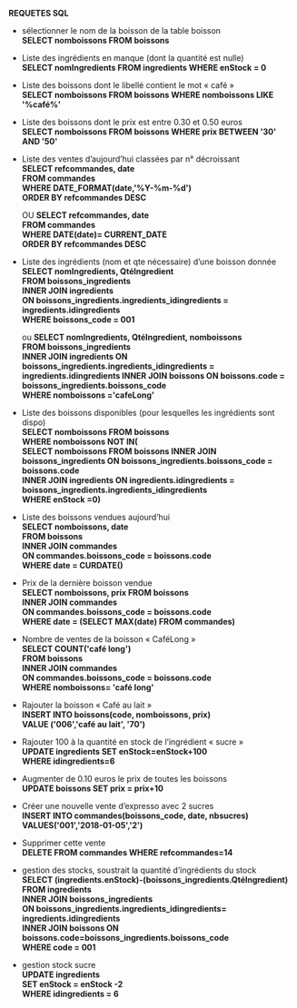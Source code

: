 **REQUETES SQL**



- sélectionner le nom de la boisson de la table boisson   
	**SELECT nomboissons FROM boissons**

- Liste des ingrédients en manque (dont la quantité est nulle)  
	**SELECT nomIngredients FROM ingredients WHERE enStock = 0**

- Liste des boissons dont le libellé contient le mot « café »  
	**SELECT nomboissons FROM boissons WHERE nomboissons LIKE '%café%'**

- Liste des boissons dont le prix est entre 0.30 et 0.50 euros  
	**SELECT nomboissons FROM boissons WHERE prix BETWEEN '30' AND '50'**

- Liste des ventes d’aujourd’hui classées par n° décroissant  
	**SELECT refcommandes, date   
	FROM commandes   
	WHERE  DATE_FORMAT(date,'%Y-%m-%d')   
	ORDER BY refcommandes DESC**  

    OU 	**SELECT refcommandes, date     
	FROM commandes     
	WHERE DATE(date)= CURRENT_DATE      
	ORDER BY refcommandes DESC**    

- Liste des ingrédients (nom et qte nécessaire) d’une boisson donnée   
	**SELECT nomIngredients, QtéIngredient   
	FROM boissons_ingredients  
	INNER JOIN ingredients   
	ON boissons_ingredients.ingredients_idingredients = ingredients.idingredients   
	WHERE boissons_code = 001**  

    ou 	**SELECT nomIngredients, QtéIngredient, nomboissons   
	FROM boissons_ingredients  
	INNER JOIN ingredients ON boissons_ingredients.ingredients_idingredients = 	ingredients.idingredients 
	INNER JOIN boissons ON boissons.code = boissons_ingredients.boissons_code  
	WHERE nomboissons ='cafeLong'**  

- Liste des boissons disponibles (pour lesquelles les ingrédients sont dispo)  
	**SELECT nomboissons FROM boissons   
	WHERE nomboissons NOT IN(  
	SELECT nomboissons FROM boissons
	INNER JOIN boissons_ingredients ON boissons_ingredients.boissons_code = boissons.code  
	INNER JOIN ingredients ON ingredients.idingredients = boissons_ingredients.ingredients_idingredients  
	WHERE enStock =0)**

- Liste des boissons vendues aujourd’hui      
	**SELECT nomboissons, date     
	FROM boissons   
	INNER JOIN commandes   
	ON commandes.boissons_code = boissons.code    
	WHERE date = CURDATE()**

- Prix de la dernière boisson vendue   
	**SELECT nomboissons, prix FROM boissons   
	INNER JOIN commandes   
	ON commandes.boissons_code = boissons.code   
	WHERE date = (SELECT MAX(date) FROM commandes)**  

- Nombre de ventes de la boisson « CaféLong »   
	**SELECT COUNT('café long')  
	FROM boissons   
	INNER JOIN commandes  
	ON commandes.boissons_code = boissons.code  
	WHERE nomboissons= 'café long'**

- Rajouter la boisson « Café au lait »  
	**INSERT INTO boissons(code, nomboissons, prix)   
	VALUE ('006','café au lait', '70')**  

- Rajouter 100 à la quantité en stock de l’ingrédient « sucre »  
	**UPDATE ingredients SET enStock=enStock+100   
	WHERE idingredients=6**  

- Augmenter de 0.10 euros le prix de toutes les boissons  
	**UPDATE boissons SET prix = prix+10**  

- Créer une nouvelle vente d’expresso avec 2 sucres  
	**INSERT INTO commandes(boissons_code, date, nbsucres)  
	VALUES('001','2018-01-05','2')**  

- Supprimer cette vente  
	**DELETE FROM commandes WHERE refcommandes=14**

- gestion des stocks, soustrait la quantité d’ingrédients du stock  
	**SELECT (ingredients.enStock)-(boissons_ingredients.QtéIngredient)  
	FROM ingredients   
	INNER JOIN boissons_ingredients  
	ON boissons_ingredients.ingredients_idingredients= ingredients.idingredients  
	INNER JOIN boissons ON boissons.code=boissons_ingredients.boissons_code  
	WHERE code = 001**

- gestion stock sucre    
	**UPDATE ingredients  
	SET enStock = enStock -2  
	WHERE idingredients = 6**